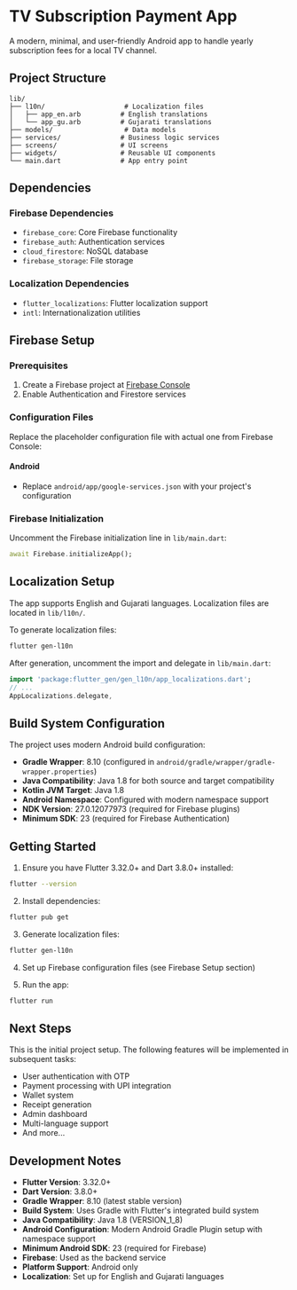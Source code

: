 # TV Subscription Payment App

A modern, minimal, and user-friendly Android app to handle yearly subscription fees for a local TV channel.

## Project Structure

```
lib/
├── l10n/                    # Localization files
│   ├── app_en.arb          # English translations
│   └── app_gu.arb          # Gujarati translations
├── models/                  # Data models
├── services/               # Business logic services
├── screens/                # UI screens
├── widgets/                # Reusable UI components
└── main.dart               # App entry point
```

## Dependencies

### Firebase Dependencies
- `firebase_core`: Core Firebase functionality
- `firebase_auth`: Authentication services
- `cloud_firestore`: NoSQL database
- `firebase_storage`: File storage

### Localization Dependencies
- `flutter_localizations`: Flutter localization support
- `intl`: Internationalization utilities

## Firebase Setup

### Prerequisites
1. Create a Firebase project at [Firebase Console](https://console.firebase.google.com/)
2. Enable Authentication and Firestore services

### Configuration Files
Replace the placeholder configuration file with actual one from Firebase Console:

#### Android
- Replace `android/app/google-services.json` with your project's configuration

### Firebase Initialization
Uncomment the Firebase initialization line in `lib/main.dart`:
```dart
await Firebase.initializeApp();
```

## Localization Setup

The app supports English and Gujarati languages. Localization files are located in `lib/l10n/`.

To generate localization files:
```bash
flutter gen-l10n
```

After generation, uncomment the import and delegate in `lib/main.dart`:
```dart
import 'package:flutter_gen/gen_l10n/app_localizations.dart';
// ...
AppLocalizations.delegate,
```

## Build System Configuration

The project uses modern Android build configuration:
- **Gradle Wrapper**: 8.10 (configured in `android/gradle/wrapper/gradle-wrapper.properties`)
- **Java Compatibility**: Java 1.8 for both source and target compatibility
- **Kotlin JVM Target**: Java 1.8
- **Android Namespace**: Configured with modern namespace support
- **NDK Version**: 27.0.12077973 (required for Firebase plugins)
- **Minimum SDK**: 23 (required for Firebase Authentication)

## Getting Started

1. Ensure you have Flutter 3.32.0+ and Dart 3.8.0+ installed:
```bash
flutter --version
```

2. Install dependencies:
```bash
flutter pub get
```

3. Generate localization files:
```bash
flutter gen-l10n
```

4. Set up Firebase configuration files (see Firebase Setup section)

5. Run the app:
```bash
flutter run
```

## Next Steps

This is the initial project setup. The following features will be implemented in subsequent tasks:
- User authentication with OTP
- Payment processing with UPI integration
- Wallet system
- Receipt generation
- Admin dashboard
- Multi-language support
- And more...

## Development Notes

- **Flutter Version**: 3.32.0+
- **Dart Version**: 3.8.0+
- **Gradle Wrapper**: 8.10 (latest stable version)
- **Build System**: Uses Gradle with Flutter's integrated build system
- **Java Compatibility**: Java 1.8 (VERSION_1_8)
- **Android Configuration**: Modern Android Gradle Plugin setup with namespace support
- **Minimum Android SDK**: 23 (required for Firebase)
- **Firebase**: Used as the backend service
- **Platform Support**: Android only
- **Localization**: Set up for English and Gujarati languages